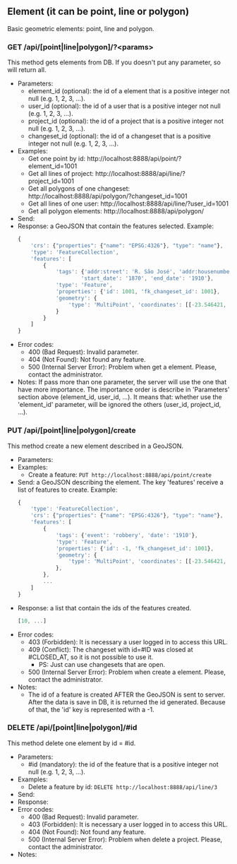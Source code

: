 ## Element (it can be point, line or polygon)

Basic geometric elements: point, line and polygon.


###  GET /api/\[point|line|polygon]/?\<params>

This method gets elements from DB. If you doesn't put any parameter, so will return all.
- Parameters:
    - element_id (optional): the id of a element that is a positive integer not null (e.g. 1, 2, 3, ...).
    - user_id (optional): the id of a user that is a positive integer not null (e.g. 1, 2, 3, ...).
    - project_id (optional): the id of a project that is a positive integer not null (e.g. 1, 2, 3, ...).
    - changeset_id (optional): the id of a changeset that is a positive integer not null (e.g. 1, 2, 3, ...).
- Examples:
    - Get one point by id: http://localhost:8888/api/point/?element_id=1001
    - Get all lines of project: http://localhost:8888/api/line/?project_id=1001
    - Get all polygons of one changeset:  http://localhost:8888/api/polygon/?changeset_id=1001
    - Get all lines of one user:  http://localhost:8888/api/line/?user_id=1001
    - Get all polygon elements: http://localhost:8888/api/polygon/
- Send:
- Response: a GeoJSON that contain the features selected. Example:
    ```javascript
    {
        'crs': {"properties": {"name": "EPSG:4326"}, "type": "name"},
        'type': 'FeatureCollection',
        'features': [
            {
                'tags': {'addr:street': 'R. São José', 'addr:housenumber': '10',
                        'start_date': '1870', 'end_date': '1910'},
                'type': 'Feature',
                'properties': {'id': 1001, 'fk_changeset_id': 1001},
                'geometry': {
                    'type': 'MultiPoint', 'coordinates': [[-23.546421, -46.635722]]
                }
            }
        ]
    }
    ```
- Error codes:
    - 400 (Bad Request): Invalid parameter.
    - 404 (Not Found): Not found any feature.
    - 500 (Internal Server Error): Problem when get a element. Please, contact the administrator.
- Notes: If pass more than one parameter, the server will use the one that have more importance.
        The importance order is describe in 'Parameters' section above (element_id, user_id, ...).
        It means that: whether use the 'element_id' parameter, will be ignored the others (user_id, project_id, ...).


### PUT /api/\[point|line|polygon]/create

This method create a new element described in a GeoJSON.
- Parameters:
- Examples:
    - Create a feature: ```PUT http://localhost:8888/api/point/create```
- Send: a GeoJSON describing the element. The key 'features' receive a list of features to create. Example:
    ```javascript
    {
        'type': 'FeatureCollection',
        'crs': {"properties": {"name": "EPSG:4326"}, "type": "name"},
        'features': [
            {
                'tags': {'event': 'robbery', 'date': '1910'},
                'type': 'Feature',
                'properties': {'id': -1, 'fk_changeset_id': 1001},
                'geometry': {
                    'type': 'MultiPoint', 'coordinates': [[-23.546421, -46.635722]]
                },
            },
            ...
        ]
    }
    ```
- Response: a list that contain the ids of the features created.
    ```javascript
    [10, ...]
    ```
- Error codes:
    - 403 (Forbidden): It is necessary a user logged in to access this URL.
    - 409 (Conflict): The changeset with id=#ID was closed at #CLOSED_AT, so it is not possible to use it.
        - PS: Just can use changesets that are open.
    - 500 (Internal Server Error): Problem when create a element. Please, contact the administrator.
- Notes:
    - The id of a feature is created AFTER the GeoJSON is sent to server. After the data is save in DB, it is returned the id generated. Because of that, the 'id' key is represented with a -1.
<!-- when add a element, it starts with a default version 1 and it is saved in current_element table. -->

<!--
- PUT /api/\[point|line|polygon]/update

 This method update a element described in a GeoJSON.
 - Parameters:
 - Send: a GeoJSON describing the element.
 - Response: a JSON that contain the id of the feature created.
 - Error codes:
     - 500 (Internal Server Error): Problem when update a element. Please, contact the administrator.
 - Notes: when update a element, it is added in element table (historical), with the same id.
         After that, the original row is removed from current element table (main) and the element updated is added in database with the version incremented (+1).
-->


###  DELETE /api/\[point|line|polygon]/#id

This method delete one element by id = #id.
- Parameters:
    - #id (mandatory): the id of the feature that is a positive integer not null (e.g. 1, 2, 3, ...).
- Examples:
    - Delete a feature by id: ```DELETE http://localhost:8888/api/line/3```
- Send:
- Response:
- Error codes:
    - 400 (Bad Request): Invalid parameter.
    - 403 (Forbidden): It is necessary a user logged in to access this URL.
    - 404 (Not Found): Not found any feature.
    - 500 (Internal Server Error): Problem when delete a project. Please, contact the administrator.
- Notes:
        <!-- when delete a element, it is removed from current_element table (main) and put in element table (historical), with its version. -->
        <!-- After that, is duplicated the row and with this copy, save in element table with new version (increment +1) and with its visibility equals FALSE, because it was removed. -->

<!-- - GET /api/\[point|line|polygon]/history/#id -->
